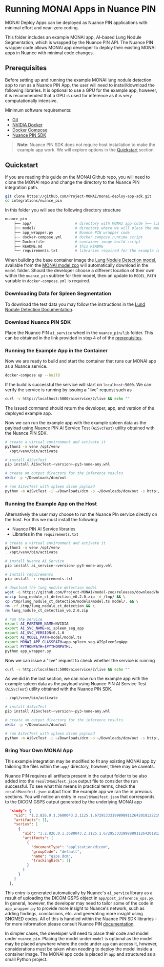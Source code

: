 # Running MONAI Apps in Nuance PIN

MONAI Deploy Apps can be deployed as Nuance PIN applications with minimal effort and near-zero coding.

This folder includes an example MONAI app, AI-based Lung Nodule Segmentation, which is wrapped by the Nuance PIN API.
The Nuance PIN wrapper code allows MONAI app developer to deploy their existing MONAI apps in Nuance
with minimal code changes.

## Prerequisites

Before setting up and running the example MONAI lung nodule detection app to run as a Nuance PIN App, the user will need to install/download the following libraries.
It is optional to use a GPU for the example app, however, it is recommended that a GPU is used for inference as it is very computationally intensive.

Minimum software requirements:
- [Git](https://git-scm.com/book/en/v2/Getting-Started-Installing-Git)
- [NVIDIA Docker](https://docs.nvidia.com/datacenter/cloud-native/container-toolkit/install-guide.html#pre-requisites)
- [Docker Compose](https://docs.docker.com/compose/install/)
- [Nuance PIN SDK](https://www.nuance.com/healthcare/diagnostics-solutions/precision-imaging-network.html)

> **Note**: Nuance PIN SDK does not require host installation to make the example app work. We will explore options in the [Quickstart](#quickstart) section 

## Quickstart

If you are reading this guide on the MONAI Github repo, you will need to clone the MONAI repo and change the directory to the Nuance PIN integration path.
```bash
git clone https://github.com/Project-MONAI/monai-deploy-app-sdk.git
cd integrations/nuance_pin
```

In this folder you will see the following directory structure
```bash
nuance_pin
    ├── app/                    # directory with MONAI app code ├── lib/                    # you should create this directory where we will place Nuance PIN wheels
    ├── model/                  # directory where we will place the model used by our MONAI app
    ├── app_wrapper.py          # Nuance PIN wrapper code
    ├── docker-compose.yml      # docker compose runtime script
    ├── Dockerfile              # container image build script
    ├── README.md               # this README
    └── requirements.txt        # libraries required for the example integration to work
```

When building the base container image the [Lung Nodule Detection model](https://github.com/Project-MONAI/model-zoo/releases/download/hosting_storage_v1/lung_nodule_ct_detection_v0.2.0.zip), available from the [MONAI model zoo](https://github.com/Project-MONAI/model-zoo/releases/tag/hosting_storage_v1) will automatically download in the `model` folder. Should the developer choose a different location of their own within the `nuance_pin` subtree for their model, then an update to `MODEL_PATH` variable in `docker-compose.yml` is required.

### Downloading Data for Spleen Segmentation

To download the test data you may follow the instructions in the [Lund Nodule Detection Documentation](https://github.com/Project-MONAI/model-zoo/tree/dev/models/lung_nodule_ct_detection#data).

### Download Nuance PIN SDK

Place the Nuance PIN `ai_service` wheel in the `nuance_pin/lib` folder. This can be obtained in the link provided in step 4 of of the [prerequisites](#prerequisites).

### Running the Example App in the Container

Now we are ready to build and start the container that runs our MONAI app as a Nuance service.
```bash
docker-compose up --build
```

If the build is successful the service will start on `localhost:5000`. We can verify the service is running
by issuing a "live" request such as
```bash
curl -v http://localhost:5000/aiservice/2/live && echo ""
```
The issued command should return the developer, app, and version of the deployed example app.

Now we can run the example app with the example spleen data as the payload using Nuance PIN AI Service Test
(`AiSvcTest`) utility obtained with the Nuance PIN SDK.
```bash
# create a virtual environment and activate it
python3 -m venv /opt/venv
. /opt/venv/bin/activate

# install AiSvcTest
pip install AiSvcTest-<version>-py3-none-any.whl

# create an output directory for the inference results
mkdir -p ~/Downloads/dcm/out

# run AiSvcTest with spleen dicom payload
python -m AiSvcTest -i ~/Downloads/dcm -o ~/Downloads/dcm/out -s http://localhost:5000 -V 2 -k
```

### Running the Example App on the Host

Alternatively the user may choose to run the Nuance PIn service directly on the host. For this we must install the following:
- Nuance PIN AI Service libraries
- Libraries in the `requirements.txt`

```bash
# create a virtual environment and activate it
python3 -m venv /opt/venv
. /opt/venv/bin/activate

# install Nuance Ai Service
pip install ai_service-<version>-py3-none-any.whl

# install requirements
pip install -r requirements.txt

# download the lung nodule detection model
wget -q https://github.com/Project-MONAI/model-zoo/releases/download/hosting_storage_v1/lung_nodule_ct_detection_v0.2.0.zip && \
unzip lung_nodule_ct_detection_v0.2.0.zip -d /tmp/ && \
cp /tmp/lung_nodule_ct_detection/models/model.ts model/. && \
rm -rf /tmp/lung_nodule_ct_detection && \
rm lung_nodule_ct_detection_v0.2.0.zip

# run the service
export AI_PARTNER_NAME=NVIDIA
export AI_SVC_NAME=ai_spleen_seg_app
export AI_SVC_VERSION=0.1.0
export AI_MODEL_PATH=model/model.ts
export MONAI_APP_CLASSPATH=app.spleen_seg.AISpleenSegApp
export PYTHONPATH=$PYTHONPATH:.
python app_wrapper.py
```

Now we can issue a "live" request to check whether the service is running
```bash
curl -v http://localhost:5000/aiservice/2/live && echo ""
```
As we did in the last section, we can now run the example app with the example spleen data as the payload using Nuance PIN AI Service Test
(`AiSvcTest`) utility obtained with the Nuance PIN SDK.
```bash
. /opt/venv/bin/activate

# install AiSvcTest
pip install AiSvcTest-<version>-py3-none-any.whl

# create an output directory for the inference results
mkdir -p ~/Downloads/dcm/out

# run AiSvcTest with spleen dicom payload
python -m AiSvcTest -i ~/Downloads/dcm -o ~/Downloads/dcm/out -s http://localhost:5000 -V 2 -k
```

### Bring Your Own MONAI App

This example integration may be modified to fit any existing MONAI app by tailoring the files within the `app/` directory, however, there may be caveats.

Nuance PIN requires all artifacts present in the output folder to be also added into the `resultManifest.json` output file
to consider the run successful. To see what this means in practical terms, check the `resultManifest.json` output from the
example app we ran the in previous sections. You will notice an entry in `resultManifest.json` that corresponds to the DICOM
GSPS output generated by the underlying MONAI app
```json
  "study": {
    "uid": "1.2.826.0.1.3680043.2.1125.1.67295333199898911264201812221946213",
    "artifacts": [],
    "series": [
      {
        "uid": "1.2.826.0.1.3680043.2.1125.1.67295333199898911264201812221946213",
        "artifacts": [
          {
            "documentType": "application/dicom",
            "groupCode": "default",
            "name": "gsps.dcm",
            "trackingUids": []
          }
        ]
      }
    ]
  },
```
This entry is generated automatically by Nuance's `ai_service` library as a result of uploading the DICOM GSPS object in `app/post_inference_ops.py`.
In general, however, the developer may need to tailor some of the code in `app_wrapper.py` to provide more insight to Nuance's network, such as adding findings, conclusions, etc. and generating more insight
using SNOMED codes. All of this is handled within the Nuance PIN SDK libraries - for more information please consult Nuance PIN [documentation](https://www.nuance.com/healthcare/diagnostics-solutions/precision-imaging-network.html).

In simpler cases, the developer will need to place their code and model under `nuance_pin`. Placing the model under `model` is optional as the model may be placed
anywhere where the code under `app` can access it, however, considerations must be taken when needing to deploy the model inside a container image. The MONAI app code
is placed in `app` and structured as a small Python project.
